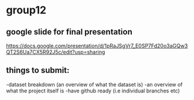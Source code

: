 # group12



## google slide for final presentation
https://docs.google.com/presentation/d/1pRaJSgVr7_E0SP7Fd20o3aGQw3QT2S6Ua7CX5R92J5c/edit?usp=sharing


## things to submit:
-dataset breakdown (an overview of what the dataset is)
-an overview of what the project itself is
-have github ready (i.e individual branches etc)
